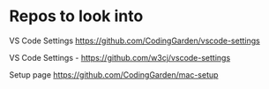 # Repos to look into

VS Code Settings <https://github.com/CodingGarden/vscode-settings>

VS Code Settings - <https://github.com/w3cj/vscode-settings>

Setup page <https://github.com/CodingGarden/mac-setup>
